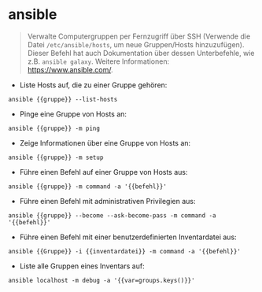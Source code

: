 # ansible

> Verwalte Computergruppen per Fernzugriff über SSH (Verwende die Datei `/etc/ansible/hosts`, um neue Gruppen/Hosts hinzuzufügen).
> Dieser Befehl hat auch Dokumentation über dessen Unterbefehle, wie z.B. `ansible galaxy`.
> Weitere Informationen: <https://www.ansible.com/>.

- Liste Hosts auf, die zu einer Gruppe gehören:

`ansible {{gruppe}} --list-hosts`

- Pinge eine Gruppe von Hosts an:

`ansible {{gruppe}} -m ping`

- Zeige Informationen über eine Gruppe von Hosts an:

`ansible {{gruppe}} -m setup`

- Führe einen Befehl auf einer Gruppe von Hosts aus:

`ansible {{gruppe}} -m command -a '{{befehl}}'`

- Führe einen Befehl mit administrativen Privilegien aus:

`ansible {{gruppe}} --become --ask-become-pass -m command -a '{{befehl}}'`

- Führe einen Befehl mit einer benutzerdefinierten Inventardatei aus:

`ansible {{Gruppe}} -i {{inventardatei}} -m command -a '{{befehl}}'`

- Liste alle Gruppen eines Inventars auf:

`ansible localhost -m debug -a '{{var=groups.keys()}}'`
